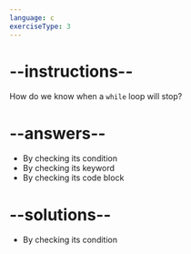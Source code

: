 ```yaml
---
language: c
exerciseType: 3
---
```


# --instructions--

How do we know when a `while` loop will stop?

# --answers--

- By checking its condition
- By checking its keyword
- By checking its code block

# --solutions--

- By checking its condition

